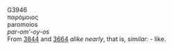 <body>
  <p>G3946<br>  παρόμοιος  <br> paromoios  <br><i>par-om‘-oy-os </i><br>From <a href="g3844.htm">3844</a> and <a href="g3664.htm">3664</a>  <i>alike</i> <i>nearly</i>, that is, <i>similar:</i> - like.<br></p>
 </body>